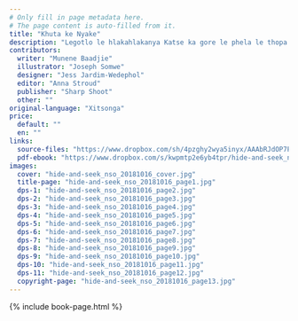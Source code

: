 ```yaml
---
# Only fill in page metadata here.
# The page content is auto-filled from it.
title: "Khuta ke Nyake"
description: "Legotlo le hlakahlakanya Katse ka gore le phela le thopa sefoka papading ya khuta ke nyake. Fela ka letšatši le lengwe, Katse e tla le leano la mathaithai."
contributors:
  writer: "Munene Baadjie"
  illustrator: "Joseph Somwe"
  designer: "Jess Jardim-Wedephol"
  editor: "Anna Stroud"
  publisher: "Sharp Shoot"
  other: ""
original-language: "Xitsonga"
price:
  default: ""
  en: ""
links:
  source-files: "https://www.dropbox.com/sh/4pzghy2wya5inyx/AAAbRJdOP7P7c9itO2zgUth4a?dl=0"
  pdf-ebook: "https://www.dropbox.com/s/kwpmtp2e6yb4tpr/hide-and-seek_nso_20181016.pdf?dl=0"
images:
  cover: "hide-and-seek_nso_20181016_cover.jpg"
  title-page: "hide-and-seek_nso_20181016_page1.jpg"
  dps-1: "hide-and-seek_nso_20181016_page2.jpg"
  dps-2: "hide-and-seek_nso_20181016_page3.jpg"
  dps-3: "hide-and-seek_nso_20181016_page4.jpg"
  dps-4: "hide-and-seek_nso_20181016_page5.jpg"
  dps-5: "hide-and-seek_nso_20181016_page6.jpg"
  dps-6: "hide-and-seek_nso_20181016_page7.jpg"
  dps-7: "hide-and-seek_nso_20181016_page8.jpg"
  dps-8: "hide-and-seek_nso_20181016_page9.jpg"
  dps-9: "hide-and-seek_nso_20181016_page10.jpg"
  dps-10: "hide-and-seek_nso_20181016_page11.jpg"
  dps-11: "hide-and-seek_nso_20181016_page12.jpg"
  copyright-page: "hide-and-seek_nso_20181016_page13.jpg"
---
```


{% include book-page.html %}


